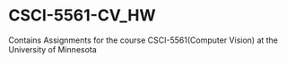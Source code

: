 # CSCI-5561-CV_HW
Contains Assignments for the course CSCI-5561(Computer Vision) at the University of Minnesota
